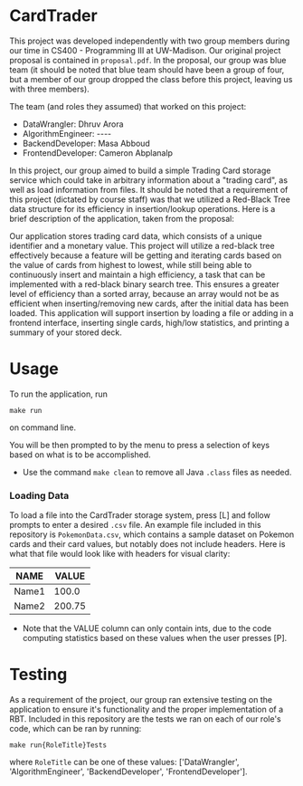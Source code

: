 # CardTrader

This project was developed independently with two group members during our time in CS400 - Programming III at UW-Madison. Our original project proposal is contained in `proposal.pdf`. In the proposal, our group was blue team (it should be noted that blue team should have been a group of four, but a member of our group dropped the class before this project, leaving us with three members).

The team (and roles they assumed) that worked on this project:

* DataWrangler: Dhruv Arora
* AlgorithmEngineer: ----
* BackendDeveloper: Masa Abboud
* FrontendDeveloper: Cameron Abplanalp

In this project, our group aimed to build a simple Trading Card storage service which could take in arbitrary information about a "trading card", as well as load information from files. It should be noted that a requirement of this project (dictated by course staff) was that we utilized a Red-Black Tree data structure for its efficiency in insertion/lookup operations. Here is a brief description of the application, taken from the proposal:

Our application stores trading card data, which consists of a unique identifier and a monetary value. This project will utilize a red-black tree effectively because a feature will be getting and iterating cards based on the value of cards from highest to lowest, while still being able to continuously insert and maintain a high efficiency, a task that can be implemented with a red-black binary search tree. This ensures a greater level of efficiency than a sorted array, because an array would not be as efficient when inserting/removing new cards, after the initial data has been loaded. This application will support insertion by loading a file or adding in a frontend interface, inserting single cards, high/low statistics, and printing a summary of your stored deck.

# Usage

To run the application, run

```
make run
```
on command line.

You will be then prompted to by the menu to press a selection of keys based on what is to be accomplished. 

* Use the command `make clean` to remove all Java `.class` files as needed.

### Loading Data
To load a file into the CardTrader storage system, press [L] and follow prompts to enter a desired `.csv` file. An example file included in this repository is `PokemonData.csv`, which contains a sample dataset on Pokemon cards and their card values, but notably does not include headers. Here is what that file would look like with headers for visual clarity:

| NAME  | VALUE |
| ----- | ----- |
| Name1 | 100.0 |
| Name2 | 200.75|

* Note that the VALUE column can only contain ints, due to the code computing statistics based on these values when the user presses [P].

# Testing
As a requirement of the project, our group ran extensive testing on the application to ensure it's functionality and the proper implementation of a RBT. Included in this repository are the tests we ran on each of our role's code, which can be ran by running:

```
make run{RoleTitle}Tests
```
where `RoleTitle` can be one of these values:
['DataWrangler',
 'AlgorithmEngineer',
 'BackendDeveloper',
 'FrontendDeveloper'].
